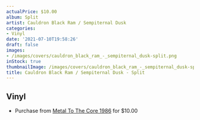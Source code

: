```yaml
---
actualPrice: $10.00
album: Split
artist: Cauldron Black Ram / Sempiternal Dusk
categories:
- Vinyl
date: '2021-07-10T19:58:26'
draft: false
images:
- /images/covers/cauldron_black_ram_-_sempiternal_dusk-split.png
inStock: true
thumbnailImage: /images/covers/cauldron_black_ram_-_sempiternal_dusk-split-thumb.png
title: Cauldron Black Ram / Sempiternal Dusk - Split
---
```


## Vinyl
* Purchase from [Metal To The Core 1986](https://metaltothecore1986.com/shop/cauldron-black-ram-sempiternal-dusk-split-7-ep/) for $10.00
